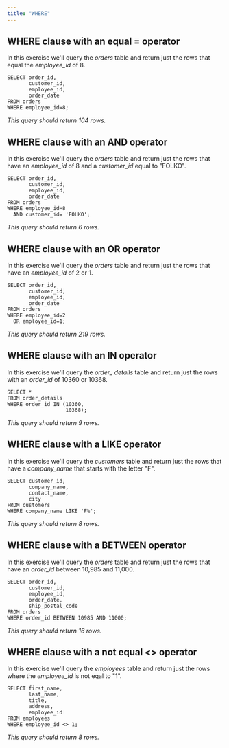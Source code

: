 ```yaml
---
title: "WHERE"
---
```


## WHERE clause with an equal = operator

In this exercise we'll query the _orders_ table and return just the rows that equal the _employee\_id_ of 8.

```
SELECT order_id,
       customer_id,
       employee_id,
       order_date
FROM orders
WHERE employee_id=8;
```

_This query should return 104 rows._

## WHERE clause with an AND operator

In this exercise we'll query the _orders_ table and return just the rows that have an _employee\_id_ of 8 and a _customer\_id_ equal to "FOLKO".

```
SELECT order_id,
       customer_id,
       employee_id,
       order_date
FROM orders
WHERE employee_id=8
  AND customer_id= 'FOLKO';
```

_This query should return 6 rows._

## WHERE clause with an OR operator

In this exercise we'll query the _orders_ table and return just the rows that have an _employee\_id_ of 2 or 1.

```
SELECT order_id,
       customer_id,
       employee_id,
       order_date
FROM orders
WHERE employee_id=2
  OR employee_id=1;
```

_This query should return 219 rows._

## WHERE clause with an IN operator

In this exercise we'll query the _order\_ details_ table and return just the rows with an _order\_id_ of 10360 or 10368.

```
SELECT *
FROM order_details
WHERE order_id IN (10360,
                   10368);
```

_This query should return 9 rows._

## WHERE clause with a LIKE operator

In this exercise we'll query the _customers_ table and return just the rows that have a _company_name_ that starts with the letter "F".

```
SELECT customer_id,
       company_name,
       contact_name,
       city
FROM customers
WHERE company_name LIKE 'F%';
```

_This query should return 8 rows._

## WHERE clause with a BETWEEN operator

In this exercise we'll query the _orders_ table and return just the rows that have an _order\_id_ between 10,985 and 11,000.

```
SELECT order_id,
       customer_id,
       employee_id,
       order_date,
       ship_postal_code
FROM orders
WHERE order_id BETWEEN 10985 AND 11000;
```

_This query should return 16 rows._

## WHERE clause with a not equal <> operator

In this exercise we'll query the _employees_ table and return just the rows where the _employee\_id_ is not eqal to "1".

```
SELECT first_name,
       last_name,
       title,
       address,
       employee_id
FROM employees
WHERE employee_id <> 1;
```

_This query should return 8 rows._